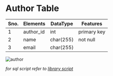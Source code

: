 # Author Table

Sno. | Elements | DataType | Features
-----|----------|----------|----------
1 | author_id | int | primary key
2 | name | char(255) | not null
3 | email | char(255) | 

![author](https://user-images.githubusercontent.com/54631569/99942979-8c78bf80-2d96-11eb-9186-8a8f9f61fb53.jpg)

_for sql script refer to [library script]()_
